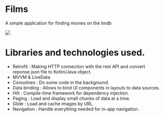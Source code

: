 # Films
A simple application for finding movies on the Imdb

<img src="https://user-images.githubusercontent.com/48939805/184553288-f1ed5e29-41a1-442f-853e-49e5c1b90173.gif" >


# Libraries and technologies used.
- Retrofit : Making HTTP connection with the rest API and convert reponse json file to Kotlin/Java object.
- MVVM & LiveData
- Coroutines : Do some code in the background.
- Data binding : Allows to bind UI components in layouts to data sources.
- Hilt : Compile-time framework for dependency injection.
- Paging : Load and display small chunks of data at a time.
- Glide : Load and cache images by URL.
- Navigation : Handle everything needed for in-app navigation.
